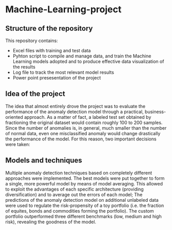# Machine-Learning-project

## Structure of the repository
This repository contains:
- Excel files with training and test data
- Pyhton script to compile and manage data, and train the Machine Learning models adopted and to produce effective data visualization of the results
- Log file to track the most relevant model results
- Power point presesentation of the project

## Idea of the project
The idea that almost entirely drove the project was to evaluate the performance of the anomaly detection model through a practical, business-oriented approach. As a matter of fact, a labeled test set obtained by fractioning the original dataset would contain roughly 100 to 200 samples. Since the number of anomalies is, in general, much smaller than the number of normal data, even one misclassified anomaly would change drastically the performance of the model. For this reason, two important decisions were taken:

## Models and techniques
Multiple anomaly detection techniques based on completely different approaches were implemented. The best models were put together to form a single, more powerful model by means of model averaging. This allowed to exploit the advantages of each specific architecture (providing diversification) and to average out the errors of each model;
The predictions of the anomaly detection model on additional unlabeled data were used to regulate the risk-propensity of a toy portfolio (i.e. the fraction of equites, bonds and commodities forming the portfolio). The custom portfolio outperformed three different benchmarks (low, medium and high risk), revealing the goodness of the model.
